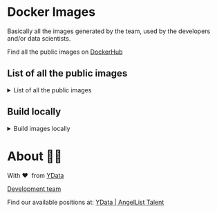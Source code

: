 # Docker Images

Basically all the images generated by the team, used by the developers and/or data scientists.

Find all the public images on [DockerHub](https://hub.docker.com/u/ydata)

## List of all the public images

<details>
<summary>List of all the public images</summary>

Replace `${TAG}` with any of the [released](https://github.com/ydataai/dockerfiles/releases) versions number.

```
###### CPU ######
## LABS
docker.io/ydata/h2oflow:${TAG}-cpu
docker.io/ydata/jupyterlab_python:${TAG}-cpu [NONE]
docker.io/ydata/jupyterlab_python_tensorflow-1.15:${TAG}-cpu
docker.io/ydata/jupyterlab_python_tensorflow-2.3:${TAG}-cpu
docker.io/ydata/jupyterlab_python_torch-1.7:${TAG}-cpu
docker.io/ydata/jupyterlab_r:${TAG}-cpu [NONE]
docker.io/ydata/jupyterlab_r_tensorflow-1.15:${TAG}-cpu
docker.io/ydata/jupyterlab_r_tensorflow-2.3:${TAG}-cpu
docker.io/ydata/jupyterlab_r_torch-1.7:${TAG}-cpu
docker.io/ydata/visualcode:${TAG}-cpu [NONE]
docker.io/ydata/visualcode_tensorflow-1.15:${TAG}-cpu
docker.io/ydata/visualcode_tensorflow-2.3:${TAG}-cpu
docker.io/ydata/visualcode_torch-1.7:${TAG}-cpu

## PIPELINES
docker.io/ydata/pipelines_python_ydata:${TAG}-cpu [SIMPLE | NONE]
docker.io/ydata/pipelines_python_tensorflow-1.15:${TAG}-cpu
docker.io/ydata/pipelines_python_tensorflow-2.3:${TAG}-cpu
docker.io/ydata/pipelines_python_torch-1.7:${TAG}-cpu

## OTHERS
docker.io/ydata/dask-worker:2021.06.0-1.1.1
docker.io/ydata/node_image:1.0.0

## BASE (base for above images)
docker.io/ydata/base_cpu_python:${TAG}
docker.io/ydata/base_cpu_r:${TAG}
docker.io/ydata/base_ydata_cpu_python${TAG}
###### END OF CPU ######

######     GPU    ######
## LABS
docker.io/ydata/h2oflow:${TAG}-gpu
docker.io/ydata/jupyterlab_python:${TAG}-gpu-cuda10.1 [NONE]
docker.io/ydata/jupyterlab_python_tensorflow-1.15:${TAG}-gpu
docker.io/ydata/jupyterlab_python_tensorflow-2.3:${TAG}-gpu
docker.io/ydata/jupyterlab_python_torch-1.7:${TAG}-gpu
docker.io/ydata/jupyterlab_r:${TAG}-gpu-cuda10.1 [NONE]
docker.io/ydata/jupyterlab_r_tensorflow-1.15:${TAG}-gpu
docker.io/ydata/jupyterlab_r_tensorflow-2.3:${TAG}-gpu
docker.io/ydata/jupyterlab_r_torch-1.7:${TAG}-gpu
docker.io/ydata/visualcode:${TAG}-gpu-cuda10.1 [NONE]
docker.io/ydata/visualcode_tensorflow-1.15:${TAG}-gpu
docker.io/ydata/visualcode_tensorflow-2.3:${TAG}-gpu
docker.io/ydata/visualcode_torch-1.7:${TAG}-gpu

## PIPELINES
docker.io/ydata/pipelines_python_tensorflow-1.15:${TAG}-gpu
docker.io/ydata/pipelines_python_tensorflow-2.3:${TAG}-gpu
docker.io/ydata/pipelines_python_torch-1.7:${TAG}-gpu

## OTHERS
docker.io/ydata/nvidia-cuda:10.0-ubuntu18.04
docker.io/ydata/nvidia-cuda:10.1-ubuntu18.04
docker.io/ydata/nvidia-cuda:11.0-ubuntu18.04

## BASE (base for above images)
docker.io/ydata/base_gpu_r_cuda100:${TAG}
docker.io/ydata/base_gpu_r_cuda101:${TAG}
docker.io/ydata/base_gpu_r_cuda110:${TAG}
docker.io/ydata/base_gpu_python_cuda100:${TAG}
docker.io/ydata/base_gpu_python_cuda101:${TAG}
docker.io/ydata/base_gpu_python_cuda110:${TAG}
docker.io/ydata/base_ydata_gpu_python_cuda100:${TAG}
docker.io/ydata/base_ydata_gpu_python_cuda101:${TAG}
docker.io/ydata/base_ydata_gpu_python_cuda110:${TAG}
docker.io/ydata/jupyterlab_python:${TAG}-gpu-cuda10.0
docker.io/ydata/jupyterlab_python:${TAG}-gpu-cuda11.0
docker.io/ydata/jupyterlab_r:${TAG}-gpu-cuda10.0
docker.io/ydata/visualcode:${TAG}-gpu-cuda10.0
docker.io/ydata/visualcode:${TAG}-gpu-cuda11.0
###### END OF GPU ######
```

</details>

## Build locally

<details>
<summary>Build images locally</summary>

`
NOTE: Due do the privacy of the python YData packages, and since most of the images are based in the image with this packages, some of the builds will fail. 
`

```
cd docker-compose/
```

Edit the `.env` file with:

```
TAG=(anything)
```

You can leave the registries empty:

```
PUBLIC_REGISTRY=
PRIVATE_REGISTRY=
```

Otherwise, please finish the regsitry with the slash `/` like: `docker.io/ydata/`

You can build all the images (cpu and gpu) at once:

```
./build-all.sh
```

Or, if you want to build just a set os images, run:

```
docker-compose -f {yaml_file} build
```

All the `.yaml` files contains the full path of images to make the build possible. 
</details>

# About 👯‍♂️

With ❤️ &nbsp;from [YData](https://ydata.ai)

[Development team](mailto://developers@ydata.ai)

Find our available positions at: [YData | AngelList Talent](https://angel.co/company/ydata)

